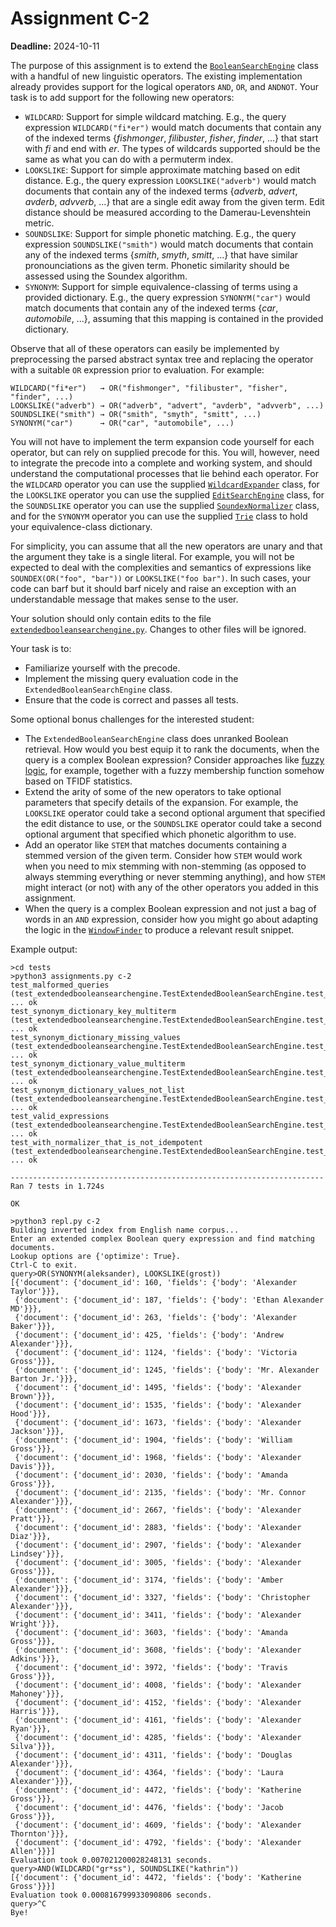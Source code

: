 # Assignment C-2

**Deadline:** 2024-10-11

The purpose of this assignment is to extend the [`BooleanSearchEngine`](./in3120/booleansearchengine.py) class with a handful of new linguistic operators. The existing implementation already provides support for the logical operators `AND`, `OR`, and `ANDNOT`. Your task is to add support for the following new operators:

- `WILDCARD`: Support for simple wildcard matching. E.g., the query expression `WILDCARD("fi*er")` would match documents that contain any of the indexed terms {_fishmonger_, _filibuster_, _fisher_, _finder_, ...} that start with _fi_ and end with _er_. The types of wildcards supported should be the same as what you can do with a permuterm index.
- `LOOKSLIKE`: Support for simple approximate matching based on edit distance. E.g., the query expression `LOOKSLIKE("adverb")` would match documents that contain any of the indexed terms {_adverb_, _advert_, _avderb_, _advverb_, ...} that are a single edit away from the given term. Edit distance should be measured according to the Damerau-Levenshtein metric.
- `SOUNDSLIKE`: Support for simple phonetic matching. E.g., the query expression `SOUNDSLIKE("smith")` would match documents that contain any of the indexed terms {_smith_, _smyth_, _smitt_, ...} that have similar pronounciations as the given term. Phonetic similarity should be assessed using the Soundex algorithm.
- `SYNONYM`: Support for simple equivalence-classing of terms using a provided dictionary. E.g., the query expression `SYNONYM("car")` would match documents that contain any of the indexed terms {_car_, _automobile_, ...}, assuming that this mapping is contained in the provided dictionary.

Observe that all of these operators can easily be implemented by preprocessing the parsed abstract syntax tree and replacing the operator with a suitable `OR` expression prior to evaluation. For example:

    WILDCARD("fi*er")   → OR("fishmonger", "filibuster", "fisher", "finder", ...)
    LOOKSLIKE("adverb") → OR("adverb", "advert", "avderb", "advverb", ...)
    SOUNDSLIKE("smith") → OR("smith", "smyth", "smitt", ...)
    SYNONYM("car")      → OR("car", "automobile", ...)

You will not have to implement the term expansion code yourself for each operator, but can rely on supplied precode for this. You will, however, need to integrate the precode into a complete and working system, and should understand the computational processes that lie behind each operator. For the `WILDCARD` operator you can use the supplied [`WildcardExpander`](./in3120/wildcardexpander.py) class, for the `LOOKSLIKE` operator you can use the supplied [`EditSearchEngine`](./in3120/editsearchengine.py) class, for the `SOUNDSLIKE` operator you can use the supplied [`SoundexNormalizer`](./in3120/normalizer.py) class, and for the `SYNONYM` operator you can use the supplied [`Trie`](./in3120/trie.py) class to hold your equivalence-class dictionary.

For simplicity, you can assume that all the new operators are unary and that the argument they take is a single literal. For example, you will not be expected to deal with the complexities and semantics of expressions like `SOUNDEX(OR("foo", "bar"))` or `LOOKSLIKE("foo bar")`. In such cases, your code can barf but it should barf nicely and raise an exception with an understandable message that makes sense to the user.

Your solution should only contain edits to the file [`extendedbooleansearchengine.py`](./in3120/extendedbooleansearchengine.py). Changes to other files will be ignored.

Your task is to:

- Familiarize yourself with the precode.
- Implement the missing query evaluation code in the `ExtendedBooleanSearchEngine` class.
- Ensure that the code is correct and passes all tests.

Some optional bonus challenges for the interested student:

- The `ExtendedBooleanSearchEngine` class does unranked Boolean retrieval. How would you best equip it to rank the documents, when the query is a complex Boolean expression? Consider approaches like [fuzzy logic](https://en.wikipedia.org/wiki/Fuzzy_logic), for example, together with a fuzzy membership function somehow based on TFIDF statistics.
- Extend the arity of some of the new operators to take optional parameters that specify details of the expansion. For example, the `LOOKSLIKE` operator could take a second optional argument that specified the edit distance to use, or the `SOUNDSLIKE` operator could take a second optional argument that specified which phonetic algorithm to use.
- Add an operator like `STEM` that matches documents containing a stemmed version of the given term. Consider how `STEM` would work when you need to mix stemming with non-stemming (as opposed to always stemming everything or never stemming anything), and how `STEM` might interact (or not) with any of the other operators you added in this assignment.
- When the query is a complex Boolean expression and not just a bag of words in an `AND` expression, consider how you might go about adapting the logic in the [`WindowFinder`](./in3120/windowfinder.py) to produce a relevant result snippet.

Example output:

```
>cd tests
>python3 assignments.py c-2
test_malformed_queries (test_extendedbooleansearchengine.TestExtendedBooleanSearchEngine.test_malformed_queries) ... ok
test_synonym_dictionary_key_multiterm (test_extendedbooleansearchengine.TestExtendedBooleanSearchEngine.test_synonym_dictionary_key_multiterm) ... ok
test_synonym_dictionary_missing_values (test_extendedbooleansearchengine.TestExtendedBooleanSearchEngine.test_synonym_dictionary_missing_values) ... ok
test_synonym_dictionary_value_multiterm (test_extendedbooleansearchengine.TestExtendedBooleanSearchEngine.test_synonym_dictionary_value_multiterm) ... ok
test_synonym_dictionary_values_not_list (test_extendedbooleansearchengine.TestExtendedBooleanSearchEngine.test_synonym_dictionary_values_not_list) ... ok
test_valid_expressions (test_extendedbooleansearchengine.TestExtendedBooleanSearchEngine.test_valid_expressions) ... ok
test_with_normalizer_that_is_not_idempotent (test_extendedbooleansearchengine.TestExtendedBooleanSearchEngine.test_with_normalizer_that_is_not_idempotent) ... ok

----------------------------------------------------------------------
Ran 7 tests in 1.724s

OK
```

```
>python3 repl.py c-2
Building inverted index from English name corpus...
Enter an extended complex Boolean query expression and find matching documents.
Lookup options are {'optimize': True}.
Ctrl-C to exit.
query>OR(SYNONYM(aleksander), LOOKSLIKE(grost))
[{'document': {'document_id': 160, 'fields': {'body': 'Alexander Taylor'}}},
 {'document': {'document_id': 187, 'fields': {'body': 'Ethan Alexander MD'}}},
 {'document': {'document_id': 263, 'fields': {'body': 'Alexander Baker'}}},
 {'document': {'document_id': 425, 'fields': {'body': 'Andrew Alexander'}}},
 {'document': {'document_id': 1124, 'fields': {'body': 'Victoria Gross'}}},
 {'document': {'document_id': 1245, 'fields': {'body': 'Mr. Alexander Barton Jr.'}}},
 {'document': {'document_id': 1495, 'fields': {'body': 'Alexander Brown'}}},
 {'document': {'document_id': 1535, 'fields': {'body': 'Alexander Hood'}}},
 {'document': {'document_id': 1673, 'fields': {'body': 'Alexander Jackson'}}},
 {'document': {'document_id': 1904, 'fields': {'body': 'William Gross'}}},
 {'document': {'document_id': 1968, 'fields': {'body': 'Alexander Davis'}}},
 {'document': {'document_id': 2030, 'fields': {'body': 'Amanda Gross'}}},
 {'document': {'document_id': 2135, 'fields': {'body': 'Mr. Connor Alexander'}}},
 {'document': {'document_id': 2667, 'fields': {'body': 'Alexander Pratt'}}},
 {'document': {'document_id': 2883, 'fields': {'body': 'Alexander Diaz'}}},
 {'document': {'document_id': 2907, 'fields': {'body': 'Alexander Lindsey'}}},
 {'document': {'document_id': 3005, 'fields': {'body': 'Alexander Gross'}}},
 {'document': {'document_id': 3174, 'fields': {'body': 'Amber Alexander'}}},
 {'document': {'document_id': 3327, 'fields': {'body': 'Christopher Alexander'}}},
 {'document': {'document_id': 3411, 'fields': {'body': 'Alexander Wright'}}},
 {'document': {'document_id': 3603, 'fields': {'body': 'Amanda Gross'}}},
 {'document': {'document_id': 3608, 'fields': {'body': 'Alexander Adkins'}}},
 {'document': {'document_id': 3972, 'fields': {'body': 'Travis Gross'}}},
 {'document': {'document_id': 4008, 'fields': {'body': 'Alexander Mahoney'}}},
 {'document': {'document_id': 4152, 'fields': {'body': 'Alexander Harris'}}},
 {'document': {'document_id': 4161, 'fields': {'body': 'Alexander Ryan'}}},
 {'document': {'document_id': 4285, 'fields': {'body': 'Alexander Silva'}}},
 {'document': {'document_id': 4311, 'fields': {'body': 'Douglas Alexander'}}},
 {'document': {'document_id': 4364, 'fields': {'body': 'Laura Alexander'}}},
 {'document': {'document_id': 4472, 'fields': {'body': 'Katherine Gross'}}},
 {'document': {'document_id': 4476, 'fields': {'body': 'Jacob Gross'}}},
 {'document': {'document_id': 4609, 'fields': {'body': 'Alexander Thornton'}}},
 {'document': {'document_id': 4792, 'fields': {'body': 'Alexander Allen'}}}]
Evaluation took 0.007021200028248131 seconds.
query>AND(WILDCARD("gr*ss"), SOUNDSLIKE("kathrin"))
[{'document': {'document_id': 4472, 'fields': {'body': 'Katherine Gross'}}}]
Evaluation took 0.000816799933090806 seconds.
query>^C
Bye!
```
